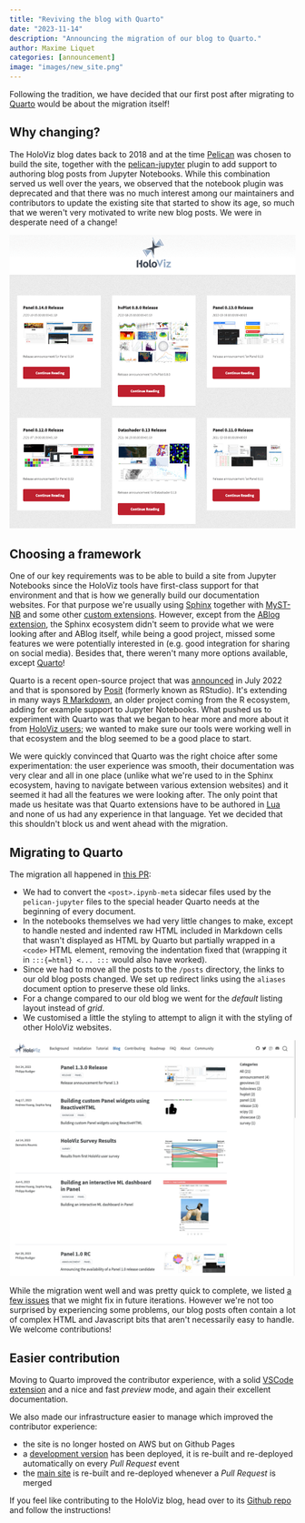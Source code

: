 ```yaml
---
title: "Reviving the blog with Quarto"
date: "2023-11-14"
description: "Announcing the migration of our blog to Quarto."
author: Maxime Liquet
categories: [announcement]
image: "images/new_site.png"
---
```


Following the tradition, we have decided that our first post after migrating to [Quarto](https://quarto.org/) would be about the migration itself!


## Why changing?

The HoloViz blog dates back to 2018 and at the time [Pelican](https://getpelican.com/) was chosen to build the site, together with the [pelican-jupyter](https://github.com/danielfrg/pelican-jupyter) plugin to add support to authoring blog posts from Jupyter Notebooks. While this combination served us well over the years, we observed that the notebook plugin was deprecated and that there was no much interest among our maintainers and contributors to update the existing site that started to show its age, so much that we weren't very motivated to write new blog posts. We were in desperate need of a change!

[![Pelican version of the blog](./images/old_site.png)](http://web.archive.org/web/20230612061338/https://blog.holoviz.org/)

## Choosing a framework

One of our key requirements was to be able to build a site from Jupyter Notebooks since the HoloViz tools have first-class support for that environment and that is how we generally build our documentation websites. For that purpose we're usually using [Sphinx](https://www.sphinx-doc.org/) together with [MyST-NB](https://myst-nb.readthedocs.io/) and some other [custom extensions](https://panel.holoviz.org/how_to/wasm/sphinx.html). However, except from the [ABlog extension](https://ablog.readthedocs.io), the Sphinx ecosystem didn't seem to provide what we were looking after and ABlog itself, while being a good project, missed some features we were potentially interested in (e.g. good integration for sharing on social media). Besides that, there weren't many more options available, except [Quarto](https://quarto.org/)!

Quarto is a recent open-source project that was [announced](https://posit.co/blog/announcing-quarto-a-new-scientific-and-technical-publishing-system/) in July 2022 and that is sponsored by [Posit](https://posit.co/) (formerly known as RStudio). It's extending in many ways [R Markdown](https://github.com/rstudio/rmarkdown), an older project coming from the R ecosystem, adding for example support to Jupyter Notebooks. What pushed us to experiment with Quarto was that we began to hear  more and more about it from [HoloViz users](https://discord.com/channels/1075331058024861767/1088114664229064786/1104048693625229452); we wanted to make sure our tools were working well in that ecosystem and the blog seemed to be a good place to start.

We were quickly convinced that Quarto was the right choice after some experimentation: the user experience was smooth, their documentation was very clear and all in one place (unlike what we're used to in the Sphinx ecosystem, having to navigate between various extension websites) and it seemed it had all the features we were looking after. The only point that made us hesitate was that Quarto extensions have to be authored in [Lua](https://en.wikipedia.org/wiki/Lua_(programming_language)) and none of us had any experience in that language. Yet we decided that this shouldn't block us and went ahead with the migration.

## Migrating to Quarto

The migration all happened in [this PR](https://github.com/holoviz-dev/blog/pull/27):

- We had to convert the `<post>.ipynb-meta` sidecar files used by the `pelican-jupyter` files to the special header Quarto needs at the beginning of every document.
- In the notebooks themselves we had very little changes to make, except to handle nested and indented raw HTML included in Markdown cells that wasn't displayed as HTML by Quarto but partially wrapped in a `<code>` HTML element, removing the indentation fixed that (wrapping it in `:::{=html} <... :::` would also have worked).
- Since we had to move all the posts to the `/posts` directory, the links to our old blog posts changed. We set up redirect links using the `aliases` document option to preserve these old links.
- For a change compared to our old blog we went for the *default* listing layout instead of *grid*.
- We customised a little the styling to attempt to align it with the styling of other HoloViz websites.

![Quarto version of the blog](./images/new_site.png)

While the migration went well and was pretty quick to complete, we listed [a few issues](https://github.com/holoviz-dev/blog/issues/34) that we might fix in future iterations. However we're not too surprised by experiencing some problems, our blog posts often contain a lot of complex HTML and Javascript bits that aren't necessarily easy to handle. We welcome contributions!

## Easier contribution

Moving to Quarto improved the contributor experience, with a solid [VSCode extension](https://quarto.org/docs/tools/vscode.html) and a nice and fast *preview* mode, and again their excellent documentation.

We also made our infrastructure easier to manage which improved the contributor experience:

- the site is no longer hosted on AWS but on Github Pages
- a [development version](https://holoviz-dev.github.io/blog-dev/) has been deployed, it is re-built and re-deployed automatically on every *Pull Request* event
- the [main site](https://blog.holoviz.org/) is re-built and re-deployed whenever a *Pull Request* is merged

If you feel like contributing to the HoloViz blog, head over to its [Github repo](https://github.com/holoviz-dev/blog) and follow the instructions!